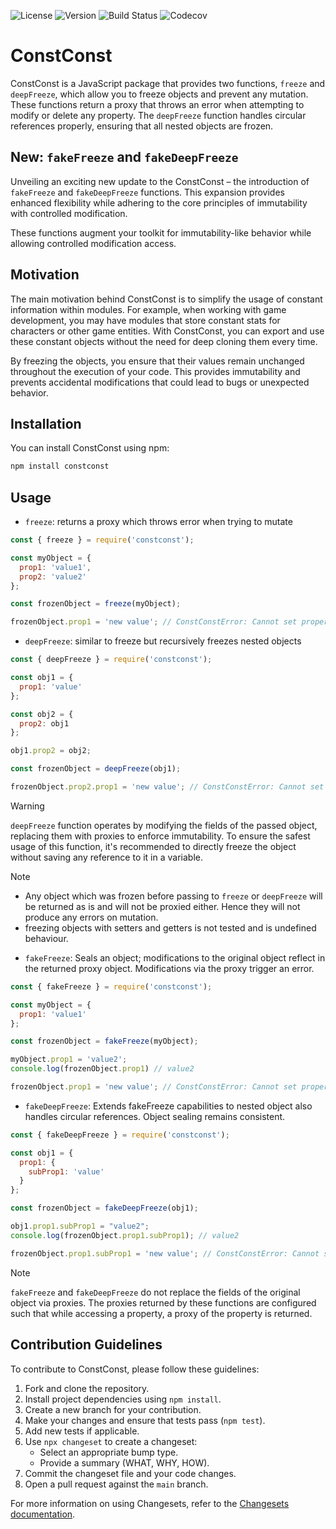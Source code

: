 ![License](https://img.shields.io/npm/l/constconst)
![Version](https://img.shields.io/npm/v/constconst)
![Build Status](https://github.com/TubbyStubby/constconst/actions/workflows/ci.yml/badge.svg)
![Codecov](https://codecov.io/gh/tubbystubby/constconst/branch/main/graph/badge.svg)


# ConstConst

ConstConst is a JavaScript package that provides two functions, `freeze` and `deepFreeze`, which allow you to freeze objects and prevent any mutation. These functions return a proxy that throws an error when attempting to modify or delete any property. The `deepFreeze` function handles circular references properly, ensuring that all nested objects are frozen.

## New: `fakeFreeze` and `fakeDeepFreeze`
Unveiling an exciting new update to the ConstConst – the introduction of `fakeFreeze` and `fakeDeepFreeze` functions. This expansion provides enhanced flexibility while adhering to the core principles of immutability with controlled modification.

These functions augment your toolkit for immutability-like behavior while allowing controlled modification access.

## Motivation

The main motivation behind ConstConst is to simplify the usage of constant information within modules. For example, when working with game development, you may have modules that store constant stats for characters or other game entities. With ConstConst, you can export and use these constant objects without the need for deep cloning them every time.

By freezing the objects, you ensure that their values remain unchanged throughout the execution of your code. This provides immutability and prevents accidental modifications that could lead to bugs or unexpected behavior.

## Installation

You can install ConstConst using npm:

```bash
npm install constconst
```

## Usage

- `freeze`: returns a proxy which throws error when trying to mutate

```javascript
const { freeze } = require('constconst');

const myObject = {
  prop1: 'value1',
  prop2: 'value2'
};

const frozenObject = freeze(myObject);

frozenObject.prop1 = 'new value'; // ConstConstError: Cannot set property 'prop1' to value 'new value' since object is a constconst
```

- `deepFreeze`: similar to freeze but recursively freezes nested objects

```javascript
const { deepFreeze } = require('constconst');

const obj1 = {
  prop1: 'value'
};

const obj2 = {
  prop2: obj1
};

obj1.prop2 = obj2;

const frozenObject = deepFreeze(obj1);

frozenObject.prop2.prop1 = 'new value'; // ConstConstError: Cannot set property 'prop1' to value 'new value' since object is a constconst
```
> [!WARNING]
> `deepFreeze` function operates by modifying the fields of the passed object, replacing them with proxies to enforce immutability. To ensure the safest usage of this function, it's recommended to directly freeze the object without saving any reference to it in a variable.

> [!NOTE]
> - Any object which was frozen before passing to `freeze` or `deepFreeze` will be returned as is and will not be proxied either. Hence they will not produce any errors on mutation.
> - freezing objects with setters and getters is not tested and is undefined behaviour.

- `fakeFreeze`: Seals an object; modifications to the original object reflect in the returned proxy object. Modifications via the proxy trigger an error.

```javascript
const { fakeFreeze } = require('constconst');

const myObject = {
  prop1: 'value1'
};

const frozenObject = fakeFreeze(myObject);

myObject.prop1 = 'value2';
console.log(frozenObject.prop1) // value2

frozenObject.prop1 = 'new value'; // ConstConstError: Cannot set property 'prop1' to value 'new value' since object is a constconst
```

- `fakeDeepFreeze`: Extends fakeFreeze capabilities to nested object also handles circular references. Object sealing remains consistent.
```javascript
const { fakeDeepFreeze } = require('constconst');

const obj1 = {
  prop1: {
    subProp1: 'value'
  }
};

const frozenObject = fakeDeepFreeze(obj1);

obj1.prop1.subProp1 = "value2";
console.log(frozenObject.prop1.subProp1); // value2

frozenObject.prop1.subProp1 = 'new value'; // ConstConstError: Cannot set property 'prop1' to value 'new value' since object is a constconst
```
> [!NOTE]
> `fakeFreeze` and `fakeDeepFreeze` do not replace the fields of the original object via proxies. The proxies returned by these functions are configured such that while accessing a property, a proxy of the property is returned.

## Contribution Guidelines

To contribute to ConstConst, please follow these guidelines:

1. Fork and clone the repository.
2. Install project dependencies using `npm install`.
3. Create a new branch for your contribution.
4. Make your changes and ensure that tests pass (`npm test`).
5. Add new tests if applicable.
6. Use `npx changeset` to create a changeset:
   - Select an appropriate bump type.
   - Provide a summary (WHAT, WHY, HOW).
7. Commit the changeset file and your code changes.
8. Open a pull request against the `main` branch.

For more information on using Changesets, refer to the [Changesets documentation](https://github.com/changesets/changesets/blob/main/docs/adding-a-changeset.md#i-am-in-a-single-package-repository).
